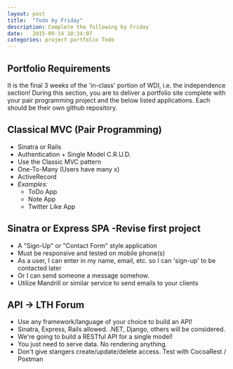 ```yaml
---
layout: post
title:  "Todo by Friday"
description: Complete the following by Friday
date:   2015-09-14 10:34:07
categories: project portfolio Todo
---
```


## Portfolio Requirements

It is the final 3 weeks of the 'in-class' portion of WDI, i.e. the independence section! During this section, you are to deliver a portfolio site complete with your pair programming project and the below listed applications. Each should be their own github repository.

## Classical MVC (Pair Programming)

- Sinatra or Rails
- Authentication + Single Model C.R.U.D.
- Use the Classic MVC pattern
- One-To-Many (Users have many x)
- ActiveRecord
- *Examples:*
  - ToDo App
  - Note App
  - Twitter Like App

## Sinatra or Express SPA -Revise first project

- A "Sign-Up" or "Contact Form" style application
- Must be responsive and tested on mobile phone(s)
- As a user, I can enter in my name, email, etc. so I can 'sign-up' to be contacted later
- Or I can send someone a message somehow.
- Utilize Mandrill or similar service to send emails to your clients

## API -> LTH Forum

- Use any framework/language of your choice to build an API!
- Sinatra, Express, Rails allowed. .NET, Django, others will be considered.
- We're going to build a RESTful API for a single model!
- You just need to serve data. No rendering anything.
- Don't give stangers create/update/delete access.
Test with CocoaRest / Postman

